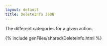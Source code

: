 ```yaml
---
layout: default
title: DeleteInfo JSON
---
```


The different categories for a given action.


{% include genFiles/shared/DeleteInfo.html %}
